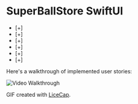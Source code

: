 # SuperBallStore SwiftUI  

* [+] 
* [+] 
* [+] 
* [+] 
* [+] 
* [+]  

Here's a walkthrough of implemented user stories:

<img src='https://github.com/MityaKimchanskii/SuperBallStore-SwiftUI/blob/main/SuperBallStore.gif' title='Video Walkthrough' width='' alt='Video Walkthrough' />

GIF created with [LiceCap](http://www.cockos.com/licecap/).

  
    

    
  
    


